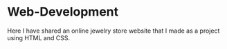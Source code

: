 # Web-Development
Here I have shared an online jewelry store website that I made as a project using HTML and CSS. 
